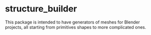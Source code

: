 # structure_builder
This package is intended to have generators of meshes for Blender projects, all starting from primitives shapes to more
complicated ones.